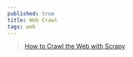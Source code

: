 ```yaml
---
published: true
title: Web Crawl
tags: web
---
```

> 	[How to Crawl the Web with Scrapy](https://news.ycombinator.com/item?id=28514998)
